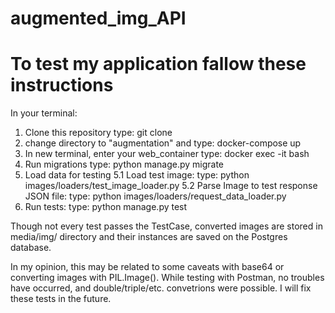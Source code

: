 # augmented_img_API

<h1>To test my application fallow these instructions</h1>

In your terminal:
1. Clone this repository
    type: git clone <this repo name>
2. change directory to "augmentation" and 
    type: docker-compose up
3. In new terminal, enter your web_container
    type: docker exec -it <container ID> bash
4. Run migrations 
    type: python manage.py migrate
5. Load data for testing
    5.1 Load test image:
    type: python images/loaders/test_image_loader.py 
    5.2 Parse Image to test response JSON file:
    type: python images/loaders/request_data_loader.py 
6. Run tests:
    type: python manage.py test


Though not every test passes the TestCase, converted images are stored in media/img/ directory and their instances are saved on the Postgres database. 

In my opinion, this may be related to some caveats with base64 or converting images with PIL.Image(). While testing with Postman, no troubles have occurred, and double/triple/etc. convetrions were possible. I will fix these tests in the future. 
